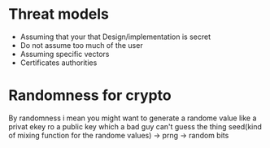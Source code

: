 # Threat models 

- Assuming that your that Design/implementation is secret
- Do not assume too much of the user
- Assuming specific vectors 
- Certificates authorities


# Randomness for crypto

By randomness i mean you might want to generate a randome value like a privat ekey ro a public key which a bad guy can't guess the thing
seed(kind of mixing function for the randome values) -> prng -> random bits

